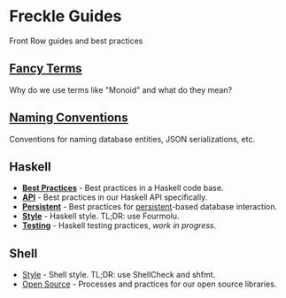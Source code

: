 # Freckle Guides

Front Row guides and best practices

## [Fancy Terms](./fancy-terms.md)

Why do we use terms like "Monoid" and what do they mean?

## [Naming Conventions](./naming-conventions.md)

Conventions for naming database entities, JSON serializations, etc.

## Haskell

- **[Best Practices](./haskell-best-practices.md)** - Best practices in a Haskell code base.
- **[API](./haskell-api.md)** - Best practices in our Haskell API specifically.
- **[Persistent](./haskell-persistent.md)** - Best practices for [persistent](https://hackage.haskell.org/package/persistent)-based database interaction.
- **[Style](./haskell-style.md)** - Haskell style. TL;DR: use Fourmolu.
- **[Testing](./haskell-testing.md)** - Haskell testing practices, _work in progress_.

## Shell

- [Style](./shell-style.md) - Shell style. TL;DR: use ShellCheck and shfmt.
- [Open Source](./open-source.md) - Processes and practices for our open source libraries.
